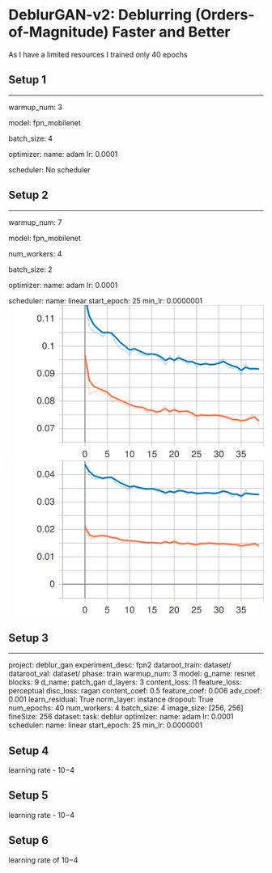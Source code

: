 # DeblurGAN-v2: Deblurring (Orders-of-Magnitude) Faster and Better
As I have a limited resources I trained only 40 epochs
## Setup 1
---
warmup_num: 3

model: fpn_mobilenet

batch_size: 4

optimizer: 
    name: adam
    lr: 0.0001

scheduler: No scheduler


## Setup 2
---
warmup_num: 7

model: fpn_mobilenet

num_workers: 4

batch_size: 2

optimizer: 
    name: adam
    lr: 0.0001

scheduler:
    name: linear
    start_epoch: 25
    min_lr: 0.0000001
![first_second_experiments](tensorboard_files/Train_G_Loss.svg) 
![first_second_experiments](tensorboard_files/Train_G_Loss_adv.svg )

## Setup 3
---
project: deblur_gan
experiment_desc: fpn2
dataroot_train: dataset/
dataroot_val: dataset/
phase: train
warmup_num: 3
model:
    g_name: resnet
    blocks: 9
    d_name: patch_gan
    d_layers: 3
    content_loss: l1
    feature_loss: perceptual
    disc_loss: ragan
    content_coef: 0.5
    feature_coef: 0.006
    adv_coef: 0.001
    learn_residual: True
    norm_layer: instance
    dropout: True  
num_epochs: 40
num_workers: 4
batch_size: 4
image_size: [256, 256]
fineSize: 256
dataset: 
    task: deblur
optimizer: 
    name: adam
    lr: 0.0001
scheduler:
    name: linear
    start_epoch: 25
    min_lr: 0.0000001



## Setup 4
learning rate - 10−4

## Setup 5
learning rate - 10−4

## Setup 6
learning rate of 10−4

